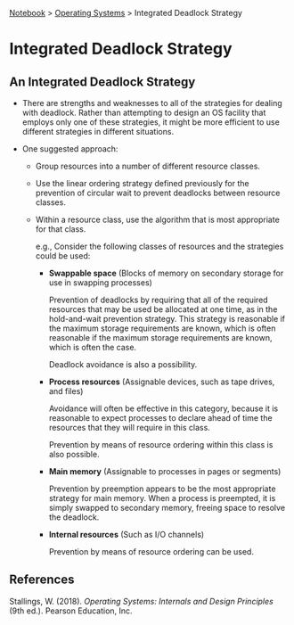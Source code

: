 <a href="../">Notebook</a> > <a href="./">Operating Systems</a> > Integrated Deadlock Strategy

# Integrated Deadlock Strategy



## An Integrated Deadlock Strategy

* There are strengths and weaknesses to all of the strategies for dealing with deadlock. Rather than attempting to design an OS facility that employs only one of these strategies, it might be more efficient to use different strategies in different situations.

* One suggested approach:

  * Group resources into a number of different resource classes.

  * Use the linear ordering strategy defined previously for the prevention of circular wait to prevent deadlocks between resource classes.

  * Within a resource class, use the algorithm that is most appropriate for that class.

    e.g., Consider the following classes of resources and the strategies could be used:

    * **Swappable space** (Blocks of memory on secondary storage for use in swapping processes)

      Prevention of deadlocks by requiring that all of the required resources that may be used be allocated at one time, as in the hold-and-wait prevention strategy. This strategy is reasonable if the maximum storage requirements are known, which is often reasonable if the maximum storage requirements are known, which is often the case. 

      Deadlock avoidance is also a possibility.

    * **Process resources** (Assignable devices, such as tape drives, and files)

      Avoidance will often be effective in this category, because it is reasonable to expect processes to declare ahead of time the resources that they will require in this class.

      Prevention by means of resource ordering within this class is also possible.

    * **Main memory** (Assignable to processes in pages or segments)

      Prevention by preemption appears to be the most appropriate strategy for main memory. When a process is preempted, it is simply swapped to secondary memory, freeing space to resolve the deadlock.

    * **Internal resources** (Such as I/O channels)

      Prevention by means of resource ordering can be used.






## References

Stallings, W. (2018). *Operating Systems: Internals and Design Principles* (9th ed.). Pearson Education, Inc.
